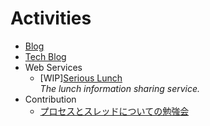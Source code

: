 # Activities

- [Blog](https://note.mu/dyoshimitsu)
- [Tech Blog](https://dev.to/dyoshimitsu)
- Web Services
  - [WIP][Serious Lunch](https://serious-lunch.com/)  
    *The lunch information sharing service.*
- Contribution
  - [プロセスとスレッドについての勉強会](https://blog.japantaxi.co.jp/2018/05/25/1146)
